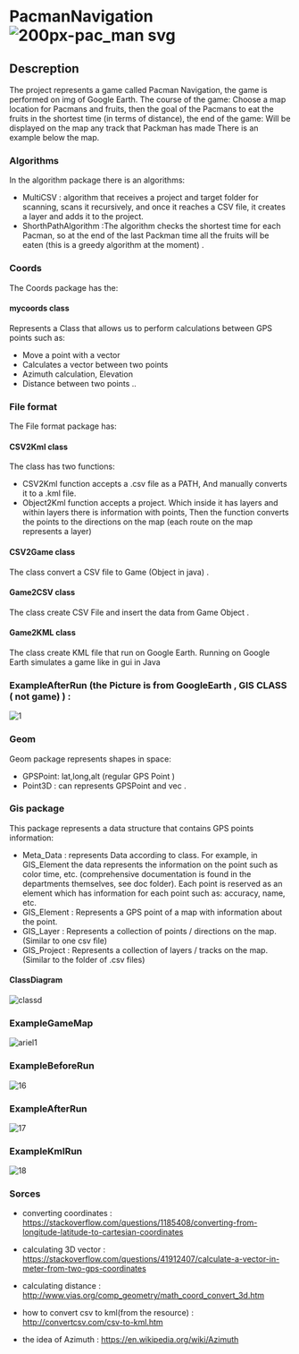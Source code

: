 # PacmanNavigation![200px-pac_man svg](https://user-images.githubusercontent.com/44754325/49365224-e9cd5f00-f6ee-11e8-8a7b-4521bce0280f.png)

## Descreption

The project represents a game called Pacman Navigation, the game is performed on img of Google Earth. The course of the game: Choose a map location for Pacmans and fruits, then the goal of the Pacmans to eat the fruits in the shortest time (in terms of distance), the end of the game:
Will be displayed on the map any track that Packman has made
There is an example below the map.

### Algorithms 
In the algorithm package there is an algorithms:
- MultiCSV : algorithm that receives a project and target folder for scanning, scans it recursively, and once it reaches a CSV file, it creates a layer and adds it to the project.
- ShorthPathAlgorithm :The algorithm checks the shortest time for each Pacman, so at the end of the last Packman time all the fruits will be eaten (this is a greedy algorithm at the moment) .

### Coords 
The Coords package has the:
 #### mycoords class
  Represents a Class that allows us to perform calculations between GPS points such as:
  - Move a point with a vector
  - Calculates a vector between two points
  - Azimuth calculation, Elevation
  - Distance between two points
  ..
 
### File format 
The File format package has:
#### CSV2Kml class
The class has two functions:
- CSV2Kml function accepts a .csv file as a PATH,
And manually converts it to a .kml file.
- Object2Kml function accepts a project. Which inside it has layers and within layers there is information with points,
Then the function converts the points to the directions on the map (each route on the map represents a layer)
#### CSV2Game class
The class convert a CSV file to Game (Object in java) . 
#### Game2CSV class
The class create CSV File and insert the data from Game Object . 
#### Game2KML class
The class create KML file that run on Google Earth.
Running on Google Earth simulates a game like in gui in Java
### ExampleAfterRun (the Picture is from GoogleEarth , GIS CLASS ( not game) ) : 
![1](https://user-images.githubusercontent.com/44754325/49378919-90792600-f716-11e8-9697-6fd1778c0049.png)

### Geom 
Geom package represents shapes in space:
- GPSPoint: lat,long,alt (regular GPS Point ) 
- Point3D : can represents GPSPoint and vec .

### Gis package
This package represents a data structure that contains GPS points information:
- Meta_Data : represents Data according to class.
For example, in GIS_Element the data represents the information on the point such as color time, etc. (comprehensive documentation is found in the departments themselves, see doc folder).
Each point is reserved as an element which has information for each point such as: accuracy, name, etc.
- GIS_Element : Represents a GPS point of a map with information about the point.
- GIS_Layer : Represents a collection of points / directions on the map. (Similar to one csv file)
- GIS_Project : Represents a collection of layers / tracks on the map. (Similar to the folder of .csv files)
 #### ClassDiagram
![classd](https://user-images.githubusercontent.com/44754325/50738259-8d23ff00-11da-11e9-9f86-abfeec50958b.png)
 
 
### ExampleGameMap
![ariel1](https://user-images.githubusercontent.com/44754325/49361557-0b294d80-f6e5-11e8-90f0-a871b2571359.png)
### ExampleBeforeRun
![16](https://user-images.githubusercontent.com/44754325/50387581-72488980-0708-11e9-914f-c0835c6df1be.png)
### ExampleAfterRun
![17](https://user-images.githubusercontent.com/44754325/50387584-842a2c80-0708-11e9-95c0-a5d6c0b590b1.png)
### ExampleKmlRun
![18](https://user-images.githubusercontent.com/44754325/50387587-9ad08380-0708-11e9-8cb0-2c1ea3cc6bb4.png)
### Sorces

 - converting coordinates : https://stackoverflow.com/questions/1185408/converting-from-longitude-latitude-to-cartesian-coordinates  

- calculating 3D vector : https://stackoverflow.com/questions/41912407/calculate-a-vector-in-meter-from-two-gps-coordinates 

 - calculating distance : http://www.vias.org/comp_geometry/math_coord_convert_3d.htm

- how to convert csv to kml(from the resource) : http://convertcsv.com/csv-to-kml.htm 

- the idea of Azimuth : https://en.wikipedia.org/wiki/Azimuth 


